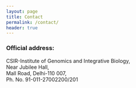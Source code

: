 ```yaml
---
layout: page
title: Contact
permalink: /contact/
header: true
---
```


### Official address:
CSIR-Institute of Genomics and Integrative Biology, <br />
Near Jubilee Hall, <br />
Mall Road, Delhi-110 007, <br />
Ph. No. 91-011-27002200/201
